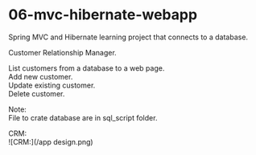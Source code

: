 # 06-mvc-hibernate-webapp
Spring MVC and Hibernate learning project that connects to a database.  

Customer Relationship Manager.  

List customers from a database to a web page.  
Add new customer.  
Update existing customer.  
Delete customer.  


Note:  
File to crate database are in sql_script folder.

CRM:  
![CRM:](/app design.png)
